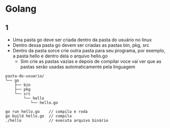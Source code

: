 # Golang

## 1

* Uma pasta go deve ser criada dentro da pasta do usuário no linux
* Dentro dessa pasta go devem ser criadas as pastas bin, pkg, src
* Dentro da pasta sorce crie outra pasta para seu programa, por exemplo, a pasta hello e dentro dela o arquivo hello.go
    * Sim crie as pastas vazias e depois de compilar voce vai ver que as pastas serão usadas automaticamente pela linguagem
```
pasta-do-usuario/
└── go
    ├── bin
    ├── pkg
    └── src
        └── hello
           └── hello.go
```

```
go run hello.go    // compila e roda
go build hello.go  // compila
./hello            // executa arquivo binário

```
